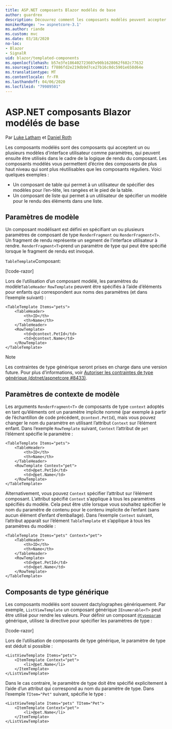 ```yaml
---
title: ASP.NET composants Blazor modélés de base
author: guardrex
description: Découvrez comment les composants modélés peuvent accepter un ou plusieurs modèles d’interface utilisateur comme paramètres, qui peuvent ensuite être utilisés dans le cadre de la logique de rendu du composant.
monikerRange: '>= aspnetcore-3.1'
ms.author: riande
ms.custom: mvc
ms.date: 03/18/2020
no-loc:
- Blazor
- SignalR
uid: blazor/templated-components
ms.openlocfilehash: b57e3fe186402723607e90b1628062f602c77632
ms.sourcegitcommit: f7886fd2e219db9d7ce27b16c0dc5901e658d64e
ms.translationtype: MT
ms.contentlocale: fr-FR
ms.lasthandoff: 04/06/2020
ms.locfileid: "79989501"
---
```

# <a name="aspnet-core-opno-locblazor-templated-components"></a>ASP.NET composants Blazor modélés de base

Par [Luke Latham](https://github.com/guardrex) et [Daniel Roth](https://github.com/danroth27)

Les composants modélés sont des composants qui acceptent un ou plusieurs modèles d’interface utilisateur comme paramètres, qui peuvent ensuite être utilisés dans le cadre de la logique de rendu du composant. Les composants modélés vous permettent d’écrire des composants de plus haut niveau qui sont plus réutilisables que les composants réguliers. Voici quelques exemples :

* Un composant de table qui permet à un utilisateur de spécifier des modèles pour l’en-tête, les rangées et le pied de la table.
* Un composant de liste qui permet à un utilisateur de spécifier un modèle pour le rendu des éléments dans une liste.

## <a name="template-parameters"></a>Paramètres de modèle

Un composant modélisant est défini en spécifiant un ou plusieurs paramètres de composant de type `RenderFragment` ou `RenderFragment<T>`. Un fragment de rendu représente un segment de l’interface utilisateur à rendre. `RenderFragment<T>`prend un paramètre de type qui peut être spécifié lorsque le fragment de rendu est invoqué.

`TableTemplate`Composant:

[!code-razor[](common/samples/3.x/BlazorWebAssemblySample/Components/TableTemplate.razor)]

Lors de l’utilisation d’un composant modélé, les paramètres du modèle`TableHeader` `RowTemplate` peuvent être spécifiés à l’aide d’éléments pour enfants qui correspondent aux noms des paramètres (et dans l’exemple suivant) :

```razor
<TableTemplate Items="pets">
    <TableHeader>
        <th>ID</th>
        <th>Name</th>
    </TableHeader>
    <RowTemplate>
        <td>@context.PetId</td>
        <td>@context.Name</td>
    </RowTemplate>
</TableTemplate>
```

> [!NOTE]
> Les contraintes de type générique seront prises en charge dans une version future. Pour plus d’informations, voir [Autoriser les contraintes de type générique (dotnet/aspnetcore #8433)](https://github.com/dotnet/aspnetcore/issues/8433).

## <a name="template-context-parameters"></a>Paramètres de contexte de modèle

Les arguments `RenderFragment<T>` de composants de type `context` adoptés en tant qu’éléments ont un paramètre implicite nommé (par exemple à partir de l’échantillon de code précédent, `@context.PetId`), mais vous pouvez changer le nom du paramètre en utilisant l’attribut `Context` sur l’élément enfant. Dans l’exemple `RowTemplate` suivant, `Context` l’attribut de `pet` l’élément spécifie le paramètre :

```razor
<TableTemplate Items="pets">
    <TableHeader>
        <th>ID</th>
        <th>Name</th>
    </TableHeader>
    <RowTemplate Context="pet">
        <td>@pet.PetId</td>
        <td>@pet.Name</td>
    </RowTemplate>
</TableTemplate>
```

Alternativement, vous pouvez `Context` spécifier l’attribut sur l’élément composant. L’attribut spécifié `Context` s’applique à tous les paramètres spécifiés du modèle. Cela peut être utile lorsque vous souhaitez spécifier le nom du paramètre de contenu pour le contenu implicite de l’enfant (sans aucun élément d’enfant d’emballage). Dans l’exemple `Context` suivant, l’attribut apparaît sur l’élément `TableTemplate` et s’applique à tous les paramètres du modèle :

```razor
<TableTemplate Items="pets" Context="pet">
    <TableHeader>
        <th>ID</th>
        <th>Name</th>
    </TableHeader>
    <RowTemplate>
        <td>@pet.PetId</td>
        <td>@pet.Name</td>
    </RowTemplate>
</TableTemplate>
```

## <a name="generic-typed-components"></a>Composants de type générique

Les composants modélés sont souvent dactylographes génériquement. Par exemple, `ListViewTemplate` un composant générique `IEnumerable<T>` peut être utilisé pour rendre les valeurs. Pour définir un composant [`@typeparam`](xref:mvc/views/razor#typeparam) générique, utilisez la directive pour spécifier les paramètres de type :

[!code-razor[](common/samples/3.x/BlazorWebAssemblySample/Components/ListViewTemplate.razor)]

Lors de l’utilisation de composants de type générique, le paramètre de type est déduit si possible :

```razor
<ListViewTemplate Items="pets">
    <ItemTemplate Context="pet">
        <li>@pet.Name</li>
    </ItemTemplate>
</ListViewTemplate>
```

Dans le cas contraire, le paramètre de type doit être spécifié explicitement à l’aide d’un attribut qui correspond au nom du paramètre de type. Dans l’exemple `TItem="Pet"` suivant, spécifie le type :

```razor
<ListViewTemplate Items="pets" TItem="Pet">
    <ItemTemplate Context="pet">
        <li>@pet.Name</li>
    </ItemTemplate>
</ListViewTemplate>
```
